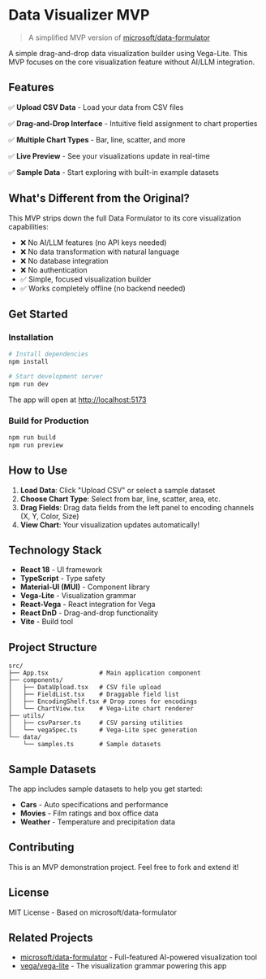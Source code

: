 # Data Visualizer MVP

> A simplified MVP version of [microsoft/data-formulator](https://github.com/microsoft/data-formulator)

A simple drag-and-drop data visualization builder using Vega-Lite. This MVP focuses on the core visualization feature without AI/LLM integration.

## Features

✅ **Upload CSV Data** - Load your data from CSV files

✅ **Drag-and-Drop Interface** - Intuitive field assignment to chart properties

✅ **Multiple Chart Types** - Bar, line, scatter, and more

✅ **Live Preview** - See your visualizations update in real-time

✅ **Sample Data** - Start exploring with built-in example datasets

## What's Different from the Original?

This MVP strips down the full Data Formulator to its core visualization capabilities:

- ❌ No AI/LLM features (no API keys needed)
- ❌ No data transformation with natural language
- ❌ No database integration
- ❌ No authentication
- ✅ Simple, focused visualization builder
- ✅ Works completely offline (no backend needed)

## Get Started

### Installation

```bash
# Install dependencies
npm install

# Start development server
npm run dev
```

The app will open at [http://localhost:5173](http://localhost:5173)

### Build for Production

```bash
npm run build
npm run preview
```

## How to Use

1. **Load Data**: Click "Upload CSV" or select a sample dataset
2. **Choose Chart Type**: Select from bar, line, scatter, area, etc.
3. **Drag Fields**: Drag data fields from the left panel to encoding channels (X, Y, Color, Size)
4. **View Chart**: Your visualization updates automatically!

## Technology Stack

- **React 18** - UI framework
- **TypeScript** - Type safety
- **Material-UI (MUI)** - Component library
- **Vega-Lite** - Visualization grammar
- **React-Vega** - React integration for Vega
- **React DnD** - Drag-and-drop functionality
- **Vite** - Build tool

## Project Structure

```
src/
├── App.tsx              # Main application component
├── components/
│   ├── DataUpload.tsx   # CSV file upload
│   ├── FieldList.tsx    # Draggable field list
│   ├── EncodingShelf.tsx # Drop zones for encodings
│   └── ChartView.tsx    # Vega-Lite chart renderer
├── utils/
│   ├── csvParser.ts     # CSV parsing utilities
│   └── vegaSpec.ts      # Vega-Lite spec generation
└── data/
    └── samples.ts       # Sample datasets
```

## Sample Datasets

The app includes sample datasets to help you get started:

- **Cars** - Auto specifications and performance
- **Movies** - Film ratings and box office data
- **Weather** - Temperature and precipitation data

## Contributing

This is an MVP demonstration project. Feel free to fork and extend it!

## License

MIT License - Based on microsoft/data-formulator

## Related Projects

- [microsoft/data-formulator](https://github.com/microsoft/data-formulator) - Full-featured AI-powered visualization tool
- [vega/vega-lite](https://github.com/vega/vega-lite) - The visualization grammar powering this app
